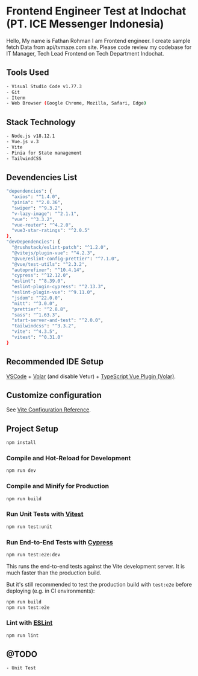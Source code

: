 # Frontend Engineer Test at Indochat (PT. ICE Messenger Indonesia)

Hello, My name is Fathan Rohman I am Frontend engineer. I create sample fetch Data from api/tvmaze.com site. Please code review my codebase for IT Manager, Tech Lead Frontend on Tech Department Indochat.

## Tools Used

```sh
- Visual Studio Code v1.77.3
- Git
- Iterm
- Web Browser (Google Chrome, Mozilla, Safari, Edge)
```
## Stack Technology

```sh
- Node.js v18.12.1
- Vue.js v.3
- Vite
- Pinia for State management
- TailwindCSS
```

## Devendencies List

```sh
"dependencies": {
  "axios": "^1.4.0",
  "pinia": "^2.0.36",
  "swiper": "^9.3.2",
  "v-lazy-image": "^2.1.1",
  "vue": "^3.3.2",
  "vue-router": "^4.2.0",
  "vue3-star-ratings": "^2.0.5"
},
"devDependencies": {
  "@rushstack/eslint-patch": "^1.2.0",
  "@vitejs/plugin-vue": "^4.2.3",
  "@vue/eslint-config-prettier": "^7.1.0",
  "@vue/test-utils": "^2.3.2",
  "autoprefixer": "^10.4.14",
  "cypress": "^12.12.0",
  "eslint": "^8.39.0",
  "eslint-plugin-cypress": "^2.13.3",
  "eslint-plugin-vue": "^9.11.0",
  "jsdom": "^22.0.0",
  "mitt": "^3.0.0",
  "prettier": "^2.8.8",
  "sass": "^1.63.3",
  "start-server-and-test": "^2.0.0",
  "tailwindcss": "^3.3.2",
  "vite": "^4.3.5",
  "vitest": "^0.31.0"
}
```

## Recommended IDE Setup

[VSCode](https://code.visualstudio.com/) + [Volar](https://marketplace.visualstudio.com/items?itemName=Vue.volar) (and disable Vetur) + [TypeScript Vue Plugin (Volar)](https://marketplace.visualstudio.com/items?itemName=Vue.vscode-typescript-vue-plugin).

## Customize configuration

See [Vite Configuration Reference](https://vitejs.dev/config/).

## Project Setup

```sh
npm install
```

### Compile and Hot-Reload for Development

```sh
npm run dev
```

### Compile and Minify for Production

```sh
npm run build
```

### Run Unit Tests with [Vitest](https://vitest.dev/)

```sh
npm run test:unit
```

### Run End-to-End Tests with [Cypress](https://www.cypress.io/)

```sh
npm run test:e2e:dev
```

This runs the end-to-end tests against the Vite development server.
It is much faster than the production build.

But it's still recommended to test the production build with `test:e2e` before deploying (e.g. in CI environments):

```sh
npm run build
npm run test:e2e
```

### Lint with [ESLint](https://eslint.org/)

```sh
npm run lint
```

## @TODO
```
- Unit Test
```